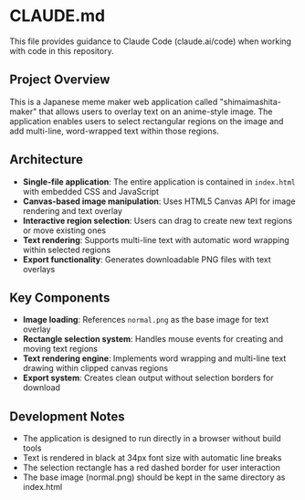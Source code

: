 # CLAUDE.md

This file provides guidance to Claude Code (claude.ai/code) when working with code in this repository.

## Project Overview

This is a Japanese meme maker web application called "shimaimashita-maker" that allows users to overlay text on an anime-style image. The application enables users to select rectangular regions on the image and add multi-line, word-wrapped text within those regions.

## Architecture

- **Single-file application**: The entire application is contained in `index.html` with embedded CSS and JavaScript
- **Canvas-based image manipulation**: Uses HTML5 Canvas API for image rendering and text overlay
- **Interactive region selection**: Users can drag to create new text regions or move existing ones
- **Text rendering**: Supports multi-line text with automatic word wrapping within selected regions
- **Export functionality**: Generates downloadable PNG files with text overlays

## Key Components

- **Image loading**: References `normal.png` as the base image for text overlay
- **Rectangle selection system**: Handles mouse events for creating and moving text regions
- **Text rendering engine**: Implements word wrapping and multi-line text drawing within clipped canvas regions
- **Export system**: Creates clean output without selection borders for download

## Development Notes

- The application is designed to run directly in a browser without build tools
- Text is rendered in black at 34px font size with automatic line breaks
- The selection rectangle has a red dashed border for user interaction
- The base image (normal.png) should be kept in the same directory as index.html